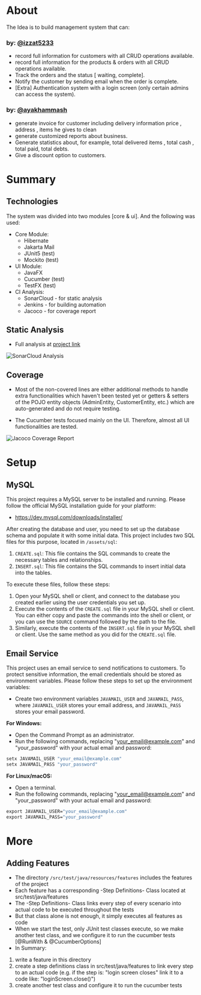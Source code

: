 # About

The Idea is to build management system that can:

### by: [@izzat5233](https://github.com/izzat5233)

- record full information for customers with all CRUD operations available.
- record full information for the products & orders with all CRUD operations available.
- Track the orders and the status [ waiting, complete].
- Notify the customer by sending email when the order is complete.
- [Extra] Authentication system with a login screen (only certain admins can access the system).

### by: [@ayakhammash](https://github.com/ayakhammash)

- generate invoice for customer including delivery information price , address , items he gives to clean
- generate customized reports about business.
- Generate statistics about, for example, total delivered items , total cash , total paid, total debts.
- Give a discount option to customers.

# Summary

## Technologies

The system was divided into two modules [core & ui]. And the following was used:

- Core Module:
  - Hibernate
  - Jakarta Mail
  - JUnit5 (test)
  - Mockito (test)
- UI Module:
  - JavaFX
  - Cucumber (test)
  - TestFX (test)
- CI Analysis:
  - SonarCloud - for static analysis
  - Jenkins - for building automation
  - Jacoco - for coverage report

## Static Analysis

- Full analysis at
  [project link](https://sonarcloud.io/project/overview?id=izzat-najah-edu_carpet-cleaning-service-management)

![SonarCloud Analysis](https://github.com/izzat-najah-edu/carpet-cleaning-service-management/assets/92182269/317af9ac-efb0-4388-9728-ddfe2032dc2b)

## Coverage

- Most of the non-covered lines are either additional methods to handle extra functionalities which haven't been tested
  yet or getters & setters of the POJO entity objects (AdminEntity, CustomerEntity, etc.) which are auto-generated and
  do not require testing.

- The Cucumber tests focused mainly on the UI. Therefore, almost all UI functionalities are tested.

![Jacoco Coverage Report](https://github.com/izzat-najah-edu/carpet-cleaning-service-management/assets/92182269/b7ef1423-5430-4411-9132-53f1b1392471)

# Setup

## MySQL

This project requires a MySQL server to be installed and running. Please follow the official MySQL installation guide
for your platform:

- https://dev.mysql.com/downloads/installer/

After creating the database and user, you need to set up the database schema and populate it with some initial data.
This project includes two SQL files for this purpose, located in `/assets/sql`:

1. `CREATE.sql`: This file contains the SQL commands to create the necessary tables and relationships.
2. `INSERT.sql`: This file contains the SQL commands to insert initial data into the tables.

To execute these files, follow these steps:

1. Open your MySQL shell or client, and connect to the database you created earlier using the user credentials you set
   up.
2. Execute the contents of the `CREATE.sql` file in your MySQL shell or client. You can either copy and paste the
   commands into the shell or client, or you can use the `SOURCE` command followed by the path to the file.
3. Similarly, execute the contents of the `INSERT.sql` file in your MySQL shell or client. Use the same method as you
   did for the `CREATE.sql` file.

## Email Service

This project uses an email service to send notifications to customers. To protect sensitive information, the email
credentials should be stored as environment variables. Please follow these steps to set up the environment variables:

- Create two environment variables `JAVAMAIL_USER` and `JAVAMAIL_PASS`, where `JAVAMAIL_USER` stores your email
  address,
  and `JAVAMAIL_PASS` stores your email password.

**For Windows:**

- Open the Command Prompt as an administrator.
- Run the following commands, replacing "your_email@example.com" and "your_password" with your actual email and
  password:

```cmd
setx JAVAMAIL_USER "your_email@example.com"
setx JAVAMAIL_PASS "your_password"
```

**For Linux/macOS:**

- Open a terminal.
- Run the following commands, replacing "your_email@example.com" and "your_password" with your actual email and
  password:

```cmd
export JAVAMAIL_USER="your_email@example.com"
export JAVAMAIL_PASS="your_password"
```

# More

## Adding Features

- The directory `/src/test/java/resources/features` includes the features of the project
- Each feature has a corresponding -Step Definitions- Class located at src/test/java/features
- The -Step Definitions- Class links every step of every scenario into actual code to be executed throughout the tests
- But that class alone is not enough, it simply executes all features as code
- When we start the test, only JUnit test classes execute, so we make another test class,
  and we configure it to run the cucumber tests [@RunWith & @CucumberOptions]
- In Summary:

1. write a feature in this directory
2. create a step definitions class in src/test/java/features to link every step to an actual code
   (e.g. if the step is: "login screen closes" link it to a code like: "loginScreen.close()")
3. create another test class and configure it to run the cucumber tests
